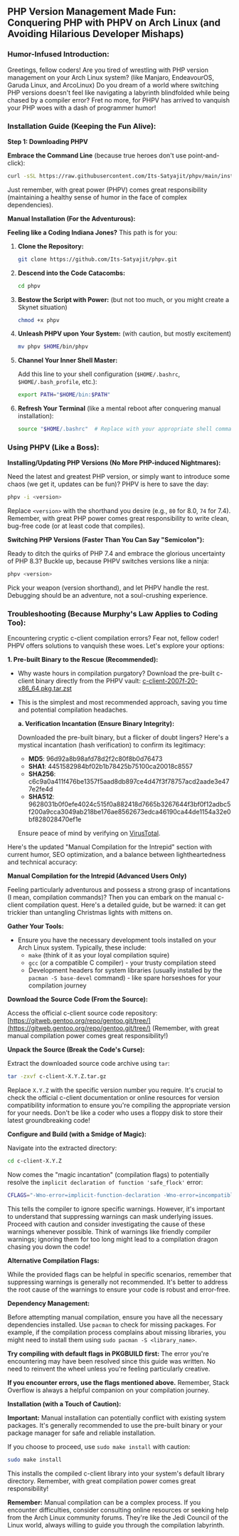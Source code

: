 ## PHP Version Management Made Fun: Conquering PHP with PHPV on Arch Linux (and Avoiding Hilarious Developer Mishaps)

### **Humor-Infused Introduction:**

Greetings, fellow coders! Are you tired of wrestling with PHP version management on your Arch Linux system? (like Manjaro, EndeavourOS, Garuda Linux, and ArcoLinux) Do you dream of a world where switching PHP versions doesn't feel like navigating a labyrinth blindfolded while being chased by a compiler error? Fret no more, for PHPV has arrived to vanquish your PHP woes with a dash of programmer humor!

### **Installation Guide (Keeping the Fun Alive):**

**Step 1: Downloading PHPV**

**Embrace the Command Line** (because true heroes don't use point-and-click):

```bash
curl -sSL https://raw.githubusercontent.com/Its-Satyajit/phpv/main/install.sh | bash
```

Just remember, with great power (PHPV) comes great responsibility (maintaining a healthy sense of humor in the face of complex dependencies).

**Manual Installation (For the Adventurous):**

**Feeling like a Coding Indiana Jones?** This path is for you:

1. **Clone the Repository:**

    ```bash
    git clone https://github.com/Its-Satyajit/phpv.git
    ```

2. **Descend into the Code Catacombs:**

    ```bash
    cd phpv
    ```

3. **Bestow the Script with Power:** (but not too much, or you might create a Skynet situation)

    ```bash
    chmod +x phpv
    ```

4. **Unleash PHPV upon Your System:** (with caution, but mostly excitement)

    ```bash
    mv phpv $HOME/bin/phpv
    ```

5. **Channel Your Inner Shell Master:**

    Add this line to your shell configuration (`$HOME/.bashrc`, `$HOME/.bash_profile`, etc.):

    ```bash
    export PATH="$HOME/bin:$PATH"
    ```

6. **Refresh Your Terminal** (like a mental reboot after conquering manual installation):

    ```bash
    source "$HOME/.bashrc"  # Replace with your appropriate shell command
    ```

### **Using PHPV (Like a Boss):**

**Installing/Updating PHP Versions (No More PHP-induced Nightmares):**

Need the latest and greatest PHP version, or simply want to introduce some chaos (we get it, updates can be fun)? PHPV is here to save the day:

```bash
phpv -i <version>
```

Replace `<version>` with the shorthand you desire (e.g., `80` for 8.0, `74` for 7.4). Remember, with great PHP power comes great responsibility to write clean, bug-free code (or at least code that compiles).

**Switching PHP Versions (Faster Than You Can Say "Semicolon"):**

Ready to ditch the quirks of PHP 7.4 and embrace the glorious uncertainty of PHP 8.3? Buckle up, because PHPV switches versions like a ninja:

```bash
phpv <version>
```

Pick your weapon (version shorthand), and let PHPV handle the rest. Debugging should be an adventure, not a soul-crushing experience.

### **Troubleshooting (Because Murphy's Law Applies to Coding Too):**

Encountering cryptic c-client compilation errors? Fear not, fellow coder! PHPV offers solutions to vanquish these woes. Let's explore your options:

**1. Pre-built Binary to the Rescue (Recommended):**

-   Why waste hours in compilation purgatory? Download the pre-built c-client binary directly from the PHPV vault:
    [c-client-2007f-20-x86_64.pkg.tar.zst](https://github.com/Its-Satyajit/phpv/blob/main/c-client/c-client-2007f-20-x86_64.pkg.tar.zst)
-   This is the simplest and most recommended approach, saving you time and potential compilation headaches.

    **a. Verification Incantation (Ensure Binary Integrity):**

    Downloaded the pre-built binary, but a flicker of doubt lingers? Here's a mystical incantation (hash verification) to confirm its legitimacy:

    -   **MD5**: 96d92a8b98afd78d2f2c80f8b0d76473
    -   **SHA1**: 4451582984bf02b1b78425b75100ca20018c8557
    -   **SHA256**: c6c9a0a411f476be1357f5aad8db897ce4d47f3f78757acd2aade3e477e2fe4d
    -   **SHA512**: 9628031b0f0efe4024c515f0a882418d7665b3267644f3bf0f12adbc5f200a9cca3049ab218be176ae8562673edca46190ca44de1154a32e0bf828028470ef1e

    Ensure peace of mind by verifying on [VirusTotal](https://www.virustotal.com/gui/file/c6c9a0a411f476be1357f5aad8db897ce4d47f3f78757acd2aade3e477e2fe4d?nocache=1).

Here's the updated "Manual Compilation for the Intrepid" section with current humor, SEO optimization, and a balance between lightheartedness and technical accuracy:

**Manual Compilation for the Intrepid (Advanced Users Only)**

Feeling particularly adventurous and possess a strong grasp of incantations (I mean, compilation commands)? Then you can embark on the manual c-client compilation quest. Here's a detailed guide, but be warned: it can get trickier than untangling Christmas lights with mittens on.

**Gather Your Tools:**

-   Ensure you have the necessary development tools installed on your Arch Linux system. Typically, these include:
    -   `make` (think of it as your loyal compilation squire)
    -   `gcc` (or a compatible C compiler) - your trusty compilation steed
    -   Development headers for system libraries (usually installed by the `pacman -S base-devel` command) - like spare horseshoes for your compilation journey

**Download the Source Code (From the Source):**

Access the official c-client source code repository: [https://gitweb.gentoo.org/repo/gentoo.git/tree/](https://gitweb.gentoo.org/repo/gentoo.git/tree/) (Remember, with great manual compilation power comes great responsibility!)

**Unpack the Source (Break the Code's Curse):**

Extract the downloaded source code archive using `tar`:

```bash
tar -zxvf c-client-X.Y.Z.tar.gz
```

Replace `X.Y.Z` with the specific version number you require. It's crucial to check the official c-client documentation or online resources for version compatibility information to ensure you're compiling the appropriate version for your needs. Don't be like a coder who uses a floppy disk to store their latest groundbreaking code!

**Configure and Build (with a Smidge of Magic):**

Navigate into the extracted directory:

```bash
cd c-client-X.Y.Z
```

Now comes the "magic incantation" (compilation flags) to potentially resolve the `implicit declaration of function 'safe_flock'` error:

```bash
CFLAGS="-Wno-error=implicit-function-declaration -Wno-error=incompatible-pointer-types" ./configure
```

This tells the compiler to ignore specific warnings. However, it's important to understand that suppressing warnings can mask underlying issues. Proceed with caution and consider investigating the cause of these warnings whenever possible. Think of warnings like friendly compiler warnings; ignoring them for too long might lead to a compilation dragon chasing you down the code!

**Alternative Compilation Flags:**

While the provided flags can be helpful in specific scenarios, remember that suppressing warnings is generally not recommended. It's better to address the root cause of the warnings to ensure your code is robust and error-free.

**Dependency Management:**

Before attempting manual compilation, ensure you have all the necessary dependencies installed. Use `pacman` to check for missing packages. For example, if the compilation process complains about missing libraries, you might need to install them using `sudo pacman -S <library_name>`.

**Try compiling with default flags in PKGBUILD first:** The error you're encountering may have been resolved since this guide was written. No need to reinvent the wheel unless you're feeling particularly creative.

**If you encounter errors, use the flags mentioned above.** Remember, Stack Overflow is always a helpful companion on your compilation journey.

**Installation (with a Touch of Caution):**

**Important:** Manual installation can potentially conflict with existing system packages. It's generally recommended to use the pre-built binary or your package manager for safe and reliable installation.

If you choose to proceed, use `sudo make install` with caution:

```bash
sudo make install
```

This installs the compiled c-client library into your system's default library directory. Remember, with great compilation power comes great responsibility!

**Remember:** Manual compilation can be a complex process. If you encounter difficulties, consider consulting online resources or seeking help from the Arch Linux community forums. They're like the Jedi Council of the Linux world, always willing to guide you through the compilation labyrinth.
